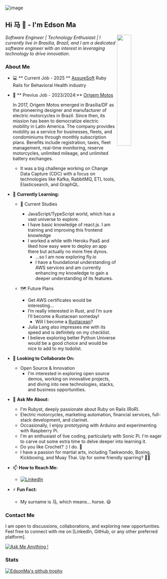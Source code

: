 ![image](https://github.com/user-attachments/assets/bf185183-b404-4205-917e-4e7918589950)

## Hi 马 👋 - I'm Edson Ma
<img align='right' src="https://github.com/edsonma/edsonma/assets/711579/2aaca4c9-1047-4c54-a13e-5c536fdd67bd" width=30% />
<p><em>Software Engineer | Technology Enthusiast | I currently live in Brasília, Brazil, and I am a dedicated software engineer with an interest in leveraging technology to drive innovation. </em>
  
### About Me
- 💻 ** Current Job - 2025 ** [AssureSoft](https://www.assuresoft.com/)
  Ruby Rails for Behavioral Health industry

- 🔭 ** Previus Job - 2023/2024:** [Origem Motos](https://www.instagram.com/origemmotos/)

  In 2017, Origem Motos emerged in Brasília/DF as the pioneering designer and manufacturer of electric motorcycles in Brazil. Since then, its mission has been to democratize electric mobility in Latin America. The company provides mobility as a service for businesses, fleets, and condominiums through monthly subscription plans. Benefits include registration, taxes, fleet management, real-time monitoring, reserve motorcycles, unlimited mileage, and unlimited battery exchanges.
  - It was a big challenge working on Change Data Capture (CDC) with a focus on technologies like Kafka, RabbitMQ, ETL tools, Elasticsearch, and GraphQL.

- 🌱 **Currently Learning:**
  - 🥇 Current Studies
    - JavaScript/TypeScript world, which has a vast universe to explore.
    - I have basic knowledge of react.js. I am training and improving this frontend knowledge
    - I worked a while with Heroku PaaS and liked how easy were to deploy an app there but actually no more free dynos. 
       - ...so I am now exploring fly.io
       - I have a foundational understanding of AWS services and am currently enhancing my knowledge to gain a deeper understanding of its features.

  - 🗺️ Future Plans
    - Get AWS certificates would be interesting...
    - I’m really interested in Rust, and I’m sure I’ll become a Rustacean someday!
      - Will I become a [Rustacean](https://plgah.medium.com/will-i-become-a-rustacean-f1cdfe3bf98e)?    
    - Julia Lang also impresses me with its speed and is definitely on my checklist.
    - I believe exploring better Python Universe would be a good choice and would be nice to add to my todolist.

- 👯 **Looking to Collaborate On:**
  - Open Source & Innovation
    - I'm interested in exploring open source demos, working on innovative projects, and diving into new technologies, stacks, and business opportunities.

- 💬 **Ask Me About:**
  - I'm Rubyst, deeply passionate about Ruby on Rails (RoR).
  - Electric motorcycles, marketing automation, financial services, full-stack development, and clarinet.
  - Occasionally, I enjoy prototyping with Arduino and experimenting with Raspberry Pi.
  - I'm an enthusiast of live coding, particularly with Sonic Pi. I'm eager to carve out some extra time to delve deeper into learning it.
  - Do you like Crochet? :) I do. 🧶
  - I have a passion for martial arts, including Taekwondo, Boxing, Kickboxing, and Muay Thai. Up for some friendly sparring? 🥊🥋

- 📫 **How to Reach Me:**
  - [![LinkedIn](https://img.shields.io/badge/LinkedIn-0A66C2?style=for-the-badge&logo=LinkedIn&logoColor=white)](https://www.linkedin.com/in/edsonma/)
  
- ⚡ **Fun Fact:**
  -   My surname is 马, which means... horse. 😃

### Contact Me

I am open to discussions, collaborations, and exploring new opportunities. Feel free to connect with me on [LinkedIn, GitHub, or any other preferred platform].

[![Ask Me Anything !](https://img.shields.io/badge/Ask%20me-anything-1abc9c.svg)](https://GitHub.com/edsonma)


### Stats 
[![EdsonMa's github trophy](https://github-profile-trophy.vercel.app/?username=edsonma&row=1)](https://github.com/ryo-ma/github-profile-trophy)

